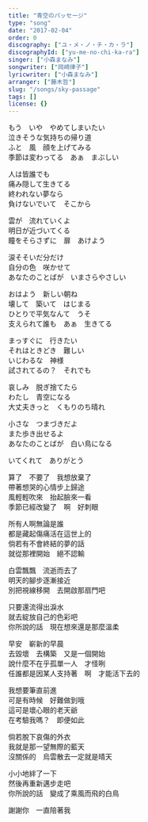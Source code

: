 ```yaml
---
title: "青空のパッセージ"
type: "song"
date: "2017-02-04"
order: 0
discography: ["ユ・メ・ノ・チ・カ・ラ"]
discographyId: ["yu-me-no-chi-ka-ra"]
singer: ["小森まなみ"]
songwriter: ["岡崎律子"]
lyricwriter: ["小森まなみ"]
arranger: ["藤木哲"]
slug: "/songs/sky-passage"
tags: []
license: {}
---
```


もう　いや　やめてしまいたい   
泣きそうな気持ちの帰り道   
ふと　風　顔を上げてみる   
季節は変わってる　あぁ　まぶしい   
  
人は皆誰でも   
痛み隠して生きてる   
終われない夢なら   
負けないでいて　そこから   
  
雲が　流れていくよ   
明日が近づいてくる   
瞳をそらさずに　扉　あけよう   
  
涙そそいだ分だけ   
自分の色　咲かせて   
あなたのことばが　いまさらやさしい   
  
おはよう　新しい朝ね   
壊して　築いて　はじまる   
ひとりで平気なんて　うそ   
支えられて誰も　あぁ　生きてる   
  
まっすぐに　行きたい   
それはときどき　難しい   
いじわるな　神様   
試されてるの？　それでも   
  
哀しみ　脱ぎ捨てたら   
わたし　青空になる   
大丈夫きっと　くもりのち晴れ   
  
小さな　つまづきだよ   
また歩き出せるよ   
あなたのことばが　白い鳥になる   
  
いてくれて　ありがとう  
  
算了　不要了　我想放棄了  
帶著想哭的心情步上歸途  
風輕輕吹來　抬起臉來一看  
季節已經改變了　啊　好刺眼  
  
所有人啊無論是誰  
都是藏起傷痛活在這世上的  
倘若有不會終結的夢的話  
就從那裡開始　絕不認輸  
  
白雲飄飄　流逝而去了  
明天的腳步逐漸接近  
別把視線移開　去開啟那扇門吧  
  
只要還流得出淚水  
就去綻放自己的色彩吧  
你所說的話　現在想來還是那麼溫柔  
  
早安　嶄新的早晨  
去毀壞　去構築　又是一個開始  
說什麼不在乎孤單一人　才怪咧  
任誰都是因某人支持著　啊　才能活下去的  
  
我想要筆直前進  
可是有時候　好難做到哦  
這可是壞心眼的老天爺  
在考驗我嗎？　即便如此  
  
倘若脫下哀傷的外衣  
我就是那一望無際的藍天  
沒關係的　烏雲散去一定就是晴天  
  
小小地絆了一下  
然後再重新邁步走吧  
你所說的話　變成了乘風而飛的白鳥  
  
謝謝你　一直陪著我
